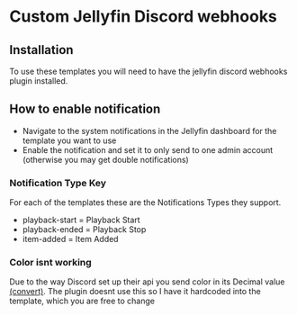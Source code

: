 # Custom Jellyfin Discord webhooks

## Installation

To use these templates you will need to have the jellyfin discord webhooks plugin installed.

## How to enable notification

- Navigate to the system notifications in the Jellyfin dashboard for the template you want to use
- Enable the notification and set it to only send to one admin account (otherwise you may get double notifications)

### Notification Type Key

For each of the templates these are the Notifications Types they support.

- playback-start = Playback Start
- playback-ended = Playback Stop
- item-added = Item Added

### Color isnt working

Due to the way Discord set up their api you send color in its Decimal value [(convert)](https://www.spycolor.com). The plugin doesnt use this so I have it hardcoded into the template, which you are free to change
